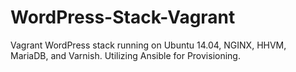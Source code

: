 WordPress-Stack-Vagrant
=======================

Vagrant WordPress stack running on Ubuntu 14.04, NGINX, HHVM, MariaDB, and Varnish.
Utilizing Ansible for Provisioning.

